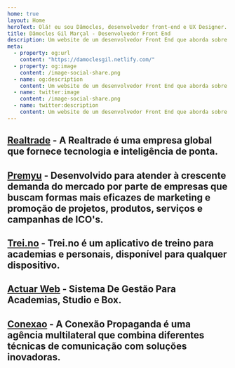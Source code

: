 ```yaml
---
home: true
layout: Home
heroText: Olá! eu sou Dâmocles, desenvolvedor front-end e UX Designer.
title: Dâmocles Gil Marçal - Desenvolvedor Front End
description: Um website de um desenvolvedor Front End que aborda sobre desenvolvimento web, focado em Javascript, HTML, Vue.js, estilo de vida e produtividade.
meta:
  - property: og:url
    content: "https://damoclesgil.netlify.com/"
  - property: og:image
    content: /image-social-share.png
  - name: og:description
    content: Um website de um desenvolvedor Front End que aborda sobre desenvolvimento web, focado em Javascript, HTML, Vue.js, estilo de vida e produtividade.
  - name: twitter:image
    content: /image-social-share.png
  - name: twitter:description
    content: Um website de um desenvolvedor Front End que aborda sobre desenvolvimento web, focado em Javascript, HTML, Vue.js, estilo de vida e produtividade.
---
```


## [Realtrade](/work/realtrade/) - <span>A Realtrade é uma empresa global que fornece tecnologia e inteligência de ponta.</span>

## [Premyu](/work/premyu/) - <span>Desenvolvido para atender à crescente demanda do mercado por parte de empresas que buscam formas mais eficazes de marketing e promoção de projetos, produtos, serviços e campanhas de ICO's.</span>

## [Trei.no](/work/treino/) - <span>Trei.no é um aplicativo de treino para academias e personais, disponível para qualquer dispositivo. </span>

## [Actuar Web](/work/actuarweb/) - <span> Sistema De Gestão Para Academias, Studio e Box.</span>

## [Conexao](/work/conexao/) - <span>A Conexão Propaganda é uma agência multilateral que combina diferentes técnicas de comunicação com soluções inovadoras.</span>
